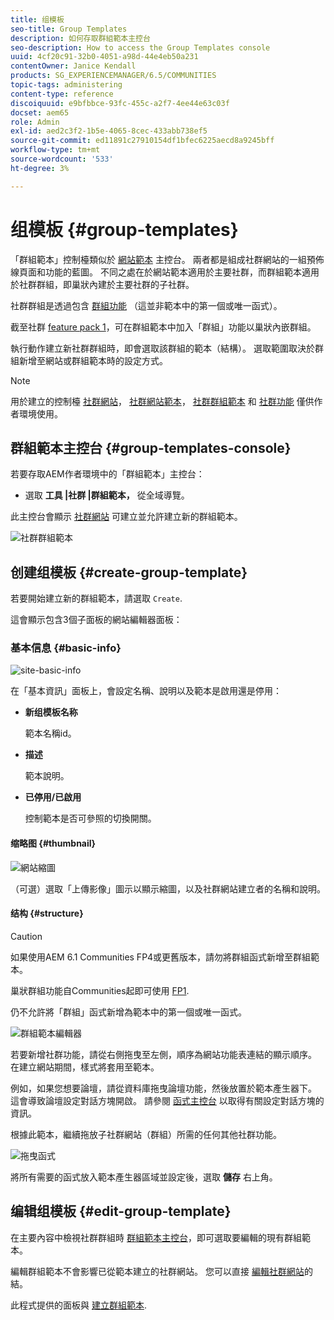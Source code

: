 ```yaml
---
title: 组模板
seo-title: Group Templates
description: 如何存取群組範本主控台
seo-description: How to access the Group Templates console
uuid: 4cf20c91-32b0-4051-a98d-44e4eb50a231
contentOwner: Janice Kendall
products: SG_EXPERIENCEMANAGER/6.5/COMMUNITIES
topic-tags: administering
content-type: reference
discoiquuid: e9bfbbce-93fc-455c-a2f7-4ee44e63c03f
docset: aem65
role: Admin
exl-id: aed2c3f2-1b5e-4065-8cec-433abb738ef5
source-git-commit: ed11891c27910154df1bfec6225aecd8a9245bff
workflow-type: tm+mt
source-wordcount: '533'
ht-degree: 3%

---
```


# 组模板 {#group-templates}

「群組範本」控制檯類似於 [網站範本](/help/communities/sites.md) 主控台。 兩者都是組成社群網站的一組預佈線頁面和功能的藍圖。 不同之處在於網站範本適用於主要社群，而群組範本適用於社群群組，即巢狀內建於主要社群的子社群。

社群群組是透過包含 [群組功能](/help/communities/functions.md#groups-function) （這並非範本中的第一個或唯一函式）。

截至社群 [feature pack 1](/help/communities/deploy-communities.md#latestfeaturepack)，可在群組範本中加入「群組」功能以巢狀內嵌群組。

執行動作建立新社群群組時，即會選取該群組的範本（結構）。 選取範圍取決於群組新增至網站或群組範本時的設定方式。

>[!NOTE]
>
>用於建立的控制檯 [社群網站](/help/communities/sites-console.md)， [社群網站範本](/help/communities/sites.md)， [社群群組範本](/help/communities/tools-groups.md) 和 [社群功能](/help/communities/functions.md) 僅供作者環境使用。

## 群組範本主控台 {#group-templates-console}

若要存取AEM作者環境中的「群組範本」主控台：

* 選取 **工具 |社群 |群組範本，** 從全域導覽。

此主控台會顯示 [社群網站](/help/communities/sites-console.md) 可建立並允許建立新的群組範本。

![社群群組範本](assets/groups-template.png)

## 创建组模板 {#create-group-template}

若要開始建立新的群組範本，請選取 `Create`.

這會顯示包含3個子面板的網站編輯器面板：

### 基本信息 {#basic-info}

![site-basic-info](assets/site-basic-info.png)

在「基本資訊」面板上，會設定名稱、說明以及範本是啟用還是停用：

* **新组模板名称**

   範本名稱id。

* **描述**

   範本說明。

* **已停用/已啟用**

   控制範本是否可參照的切換開關。

#### 缩略图 {#thumbnail}

![網站縮圖](assets/site-thumbnail.png)

（可選）選取「上傳影像」圖示以顯示縮圖，以及社群網站建立者的名稱和說明。

#### 结构 {#structure}

>[!CAUTION]
>
>如果使用AEM 6.1 Communities FP4或更舊版本，請勿將群組函式新增至群組範本。
>
>巢狀群組功能自Communities起即可使用 [FP1](/help/communities/communities.md#latestfeaturepack).
>
>仍不允許將「群組」函式新增為範本中的第一個或唯一函式。

![群組範本編輯器](assets/template-editor.png)

若要新增社群功能，請從右側拖曳至左側，順序為網站功能表連結的顯示順序。 在建立網站期間，樣式將套用至範本。

例如，如果您想要論壇，請從資料庫拖曳論壇功能，然後放置於範本產生器下。 這會導致論壇設定對話方塊開啟。 請參閱 [函式主控台](/help/communities/functions.md) 以取得有關設定對話方塊的資訊。

根據此範本，繼續拖放子社群網站（群組）所需的任何其他社群功能。

![拖曳函式](assets/dragfunctions.png)

將所有需要的函式放入範本產生器區域並設定後，選取 **儲存** 右上角。

## 编辑组模板 {#edit-group-template}

在主要內容中檢視社群群組時 [群組範本主控台](#group-templates-console)，即可選取要編輯的現有群組範本。

編輯群組範本不會影響已從範本建立的社群網站。 您可以直接 [編輯社群網站](/help/communities/sites-console.md#modify-structure)的結。

此程式提供的面板與 [建立群組範本](#create-group-template).
